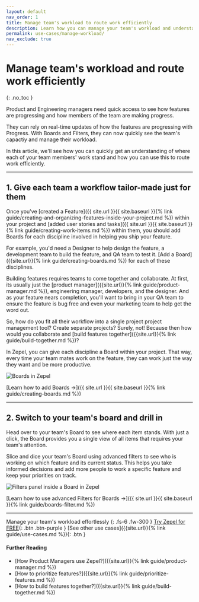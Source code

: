 ```yaml
---
layout: default
nav_order: 1
title: Manage team's workload to route work efficiently
description: Learn how you can manage your team's workload and understand your team's capacity with Zepel.
permalink: use-cases/manage-workload/
nav_exclude: true
---
```

# Manage team's workload and route work efficiently
{: .no_toc }

Product and Engineering managers need quick access to see how features are progressing and how members of the team are making progress.

They can rely on real-time updates of how the features are progressing with Progress. With Boards and Filters, they can now quickly see the team's capactiy and manage their workload.

In this article, we'll see how you can quickly get an understanding of where each of your team members' work stand and how you can use this to route work efficiently.

---

## 1. Give each team a workflow tailor-made just for them

Once you've [created a Feature]({{ site.url }}{{ site.baseurl }}{% link guide/creating-and-organizing-features-inside-your-project.md %}) within your project and [added user stories and tasks]({{ site.url }}{{ site.baseurl }}{% link guide/creating-work-items.md %}) within them, you should add Boards for each discipline involved in helping you ship your feature. 

For example, you'd need a Designer to help design the feature, a development team to build the feature, and QA team to test it. [Add a Board]({{site.url}}{% link guide/creating-boards.md %}) for each of these disciplines.

Building features requires teams to come together and collaborate. At first, its usually just the [product manager]({{site.url}}{% link guide/product-manager.md %}), engineering manager, developers, and the designer. And as your feature nears completion, you'll want to bring in your QA team to ensure the feature is bug free and even your marketing team to help get the word out.

So, how do you fit all their workflow into a single project project management tool? Create separate projects? Surely, not! Because then how would you collaborate and [build features together]({{site.url}}{% link guide/build-together.md %})?

In Zepel, you can give each discipline a Board within your project. That way, every time your team mates work on the feature, they can work just the way they want and be more productive.

![Boards in Zepel](/guide/assets/uploads/zepel-boards.png "Boards in Zepel")

[Learn how to add Boards ->]({{ site.url }}{{ site.baseurl }}{% link guide/creating-boards.md %})

---

## 2. Switch to your team's board and drill in

Head over to your team's Board to see where each item stands. With just a click, the Board provides you a single view of all items that requires your team's attention.

Slice and dice your team's Board using advanced filters to see who is working on which feature and its current status. This helps you take informed decisions and add more people to work a specific feature and keep your priorities on track. 

![Filters panel inside a Board in Zepel](/guide/assets/uploads/zepel-boards-filters.png "Board's Filter panel")

[Learn how to use advanced Filters for Boards ->]({{ site.url }}{{ site.baseurl }}{% link guide/boards-filter.md %})

---

Manage your team's workload effortlessly
{: .fs-6 .fw-300 }
[Try Zepel for FREE](https://zepel.io/?utm_source=zepelguide&utm_medium=usecases&utm_campaign=manage-workload){: .btn .btn-purple } 
[See other use cases]({{site.url}}{% link guide/use-cases.md %}){: .btn }

#### Further Reading
- [How Product Managers use Zepel?]({{site.url}}{% link guide/product-manager.md %})
- [How to prioritize features?]({{site.url}}{% link guide/prioritize-features.md %})
- [How to build features together?]({{site.url}}{% link guide/build-together.md %})

